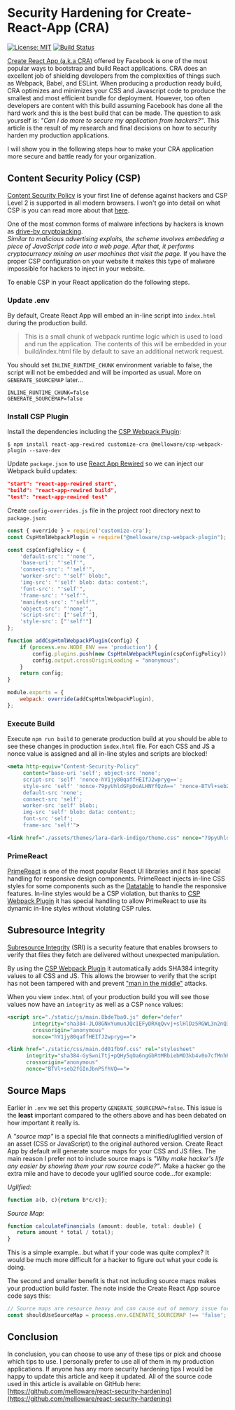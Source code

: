 # Security Hardening for Create-React-App (CRA)

[![License: MIT](https://img.shields.io/badge/License-MIT-yellow.svg)](https://opensource.org/licenses/MIT)
[![Build Status](https://github.com/melloware/react-security-hardening/actions/workflows/build.yml/badge.svg)](https://github.com/melloware/react-security-hardening/actions/workflows/build.yml)

[Create React App (a.k.a CRA)](https://create-react-app.dev/) offered by Facebook is one of the most popular ways to bootstrap and build React applications.  CRA does an 
excellent job of shielding developers from the complexities of things such as Webpack, Babel, and ESLint.  When producing a production ready
build, CRA optimizes and minimizes your CSS and Javascript code to produce the smallest and most efficient bundle for deployment.  However,
too often developers are content with this build assuming Facebook has done all the hard work and this is the best build that can be made.
The question to ask yourself is: _"Can I do more to secure my application from hackers?"_.  This article is the result of my research and final decisions
on how to security harden my production applications.

I will show you in the following steps how to make your CRA application more secure and battle ready for your organization.

## Content Security Policy (CSP)

[Content Security Policy](https://developers.google.com/web/fundamentals/security/csp/) is your first line of defense against hackers and CSP Level 2 is supported in all modern browsers.
I won't go into detail on what CSP is you can read more about that [here](https://developers.google.com/web/fundamentals/security/csp/).  

One of the most common forms of malware infections by hackers is known as [drive-by cryptojacking](https://www.malwarebytes.com/cryptojacking).  
_Similar to malicious advertising exploits, the scheme involves embedding a piece of JavaScript code into a web page. After that, it performs cryptocurrency mining on user machines that visit the page._
If you have the proper CSP configuration on your website it makes this type of malware impossible for hackers to inject in your website.  

To enable CSP in your React application do the following steps.

### Update .env

By default, Create React App will embed an in-line script into `index.html` during the production build.

> This is a small chunk of webpack runtime logic which is used to load and run the application. The contents of this will be embedded in your build/index.html file by default to save an additional network request.

You should set `INLINE_RUNTIME_CHUNK` environment variable to false, the script will not be embedded and will be imported as usual. More on `GENERATE_SOURCEMAP` later...

```properties
INLINE_RUNTIME_CHUNK=false
GENERATE_SOURCEMAP=false
```

### Install CSP Plugin

Install the dependencies including the [CSP Webpack Plugin](https://github.com/melloware/csp-webpack-plugin):

```shell
$ npm install react-app-rewired customize-cra @melloware/csp-webpack-plugin --save-dev
```

Update `package.json` to use [React App Rewired](https://github.com/timarney/react-app-rewired) so we can inject our Webpack build updates:

```json
"start": "react-app-rewired start",
"build": "react-app-rewired build",
"test": "react-app-rewired test"
```

Create `config-overrides.js` file in the project root directory next to `package.json`:

```javascript
const { override } = require('customize-cra');
const CspHtmlWebpackPlugin = require("@melloware/csp-webpack-plugin");

const cspConfigPolicy = {
    'default-src': "'none'",
    'base-uri': "'self'",
    'connect-src': "'self'",
    'worker-src': "'self' blob:",
    'img-src': "'self' blob: data: content:",
    'font-src': "'self'",
    'frame-src': "'self'",
    'manifest-src': "'self'",
    'object-src': "'none'",
    'script-src': ["'self'"],
    'style-src': ["'self'"]
};

function addCspHtmlWebpackPlugin(config) {
    if (process.env.NODE_ENV === 'production') {
        config.plugins.push(new CspHtmlWebpackPlugin(cspConfigPolicy));
        config.output.crossOriginLoading = "anonymous";
    }
    return config;
}

module.exports = {
    webpack: override(addCspHtmlWebpackPlugin),
};
```

### Execute Build
Execute `npm run build` to generate production build at you should be able to see these changes in production `index.html` file.
For each CSS and JS a nonce value is assigned and all in-line styles and scripts are blocked!

```xml
<meta http-equiv="Content-Security-Policy" 
     content="base-uri 'self'; object-src 'none'; 
     script-src 'self' 'nonce-hV1jy80qaffHEIfJ2wpryg=='; 
     style-src 'self' 'nonce-79pyUhldGFpDoALHNYfQzA==' 'nonce-BTVl+seb2fGInJbnPSfhVQ==' 'nonce-4kArpnz/wuhrQYZxqAJFqA=='; 
     default-src 'none'; 
     connect-src 'self'; 
     worker-src 'self' blob:; 
     img-src 'self' blob: data: content:; 
     font-src 'self'; 
     frame-src 'self'">

<link href="./assets/themes/lara-dark-indigo/theme.css" nonce="79pyUhldGFpDoALHNYfQzA==" rel="stylesheet">
```

### PrimeReact

[PrimeReact](https://www.primefaces.org/primereact/) is one of the most popular React UI libraries and it has special handling for 
responsive design components.  PrimeReact injects in-line CSS styles for some components such as the [Datatable](https://primefaces.org/primereact/datatable/responsive/) to 
handle the responsive features. In-line styles would be a CSP violation, but thanks to [CSP Webpack Plugin](https://github.com/melloware/csp-webpack-plugin) 
it has special handling to allow PrimeReact to use its dynamic in-line styles without violating CSP rules.

## Subresource Integrity

[Subresource Integrity](http://www.w3.org/TR/SRI/) (SRI) is a security feature that enables browsers to verify that files they fetch are delivered without unexpected manipulation.

By using the [CSP Webpack Plugin](https://github.com/melloware/csp-webpack-plugin) it automatically adds SHA384 integrity values to all CSS and JS.  This allows the
browser to verify that the script has not been tampered with and prevent ["man in the middle"](https://en.wikipedia.org/wiki/Man-in-the-middle_attack) attacks.  

When you view `index.html` of your production build you will see those values now have an `integrity` as well as a CSP `nonce` values:

```xml
<script src="./static/js/main.8bde7ba0.js" defer="defer" 
        integrity="sha384-JLO8GNxYumunJQcIEFyDRXqQvvj+slHlDz5RGWL3n2nQ3fZoxx8zj2UoUCmIc4LT" 
        crossorigin="anonymous" 
        nonce="hV1jy80qaffHEIfJ2wpryg==">

<link href="./static/css/main.dd01fb9f.css" rel="stylesheet" 
      integrity="sha384-GySwniTtj+pQHy5qOa6ngGbRtMRbiebMO3kb4v0o7cfMnhPQsJP/NHXA53WNz2i9" 
      crossorigin="anonymous" 
      nonce="BTVl+seb2fGInJbnPSfhVQ==">
```

## Source Maps

Earlier in `.env` we set this property `GENERATE_SOURCEMAP=false`.  This issue is the **least** important compared to the others above and has been debated on how important it really is. 

A _"source map"_ is a special file that connects a minified/uglified version of an asset (CSS or JavaScript) to the original authored version.
Create React App by default will generate source maps for your CSS and JS files. The main reason I prefer not to include source maps is _"Why make
hacker's life any easier by showing them your raw source code?"_.  Make a hacker go the extra mile and have to decode your uglified source code...for example:

*Uglified:*
```javascript
function a(b, c){return b*c/c)};
```

*Source Map:*
```javascript
function calculateFinancials (amount: double, total: double) {
   return amount * total / total);
}
```

This is a simple example...but what if your code was quite complex?  It would be much more difficult for a hacker to figure out what your code is doing.

The second and smaller benefit is that not including source maps makes your production build faster.  The note inside the Create React App source code says this:

```javascript
// Source maps are resource heavy and can cause out of memory issue for large source files.
const shouldUseSourceMap = process.env.GENERATE_SOURCEMAP !== 'false';
```

## Conclusion

In conclusion, you can choose to use any of these tips or pick and choose which tips to use.  I personally prefer to use all of them in my production applications. 
If anyone has any more security hardening tips I would be happy to update this article and keep it updated.  All of the source code used in this article is available
on GitHub here: [https://github.com/melloware/react-security-hardening](https://github.com/melloware/react-security-hardening)